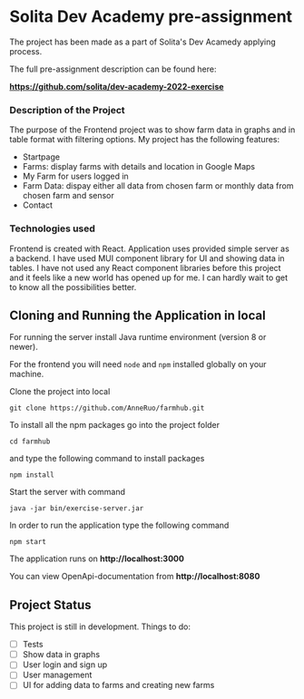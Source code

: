 # Solita Dev Academy pre-assignment

The project has been made as a part of Solita's Dev Acamedy applying process.

The full pre-assignment description can be found here:

**https://github.com/solita/dev-academy-2022-exercise**

### Description of the Project

The purpose of the Frontend project was to show farm data in graphs and in table format with filtering options. My project has the following features:

- Startpage
- Farms: display farms with details and location in Google Maps
- My Farm for users logged in
- Farm Data: dispay either all data from chosen farm or monthly data from chosen farm and sensor
- Contact

### Technologies used

Frontend is created with React. Application uses provided simple server as a backend. I have used MUI component library for UI and showing data in tables. I have not used any React component libraries before this project and it feels like a new world has opened up for me. I can hardly wait to get to know all the possibilities better.

## Cloning and Running the Application in local

For running the server install Java runtime environment (version 8 or newer).

For the frontend you will need `node` and `npm` installed globally on your machine.

Clone the project into local

`git clone https://github.com/AnneRuo/farmhub.git`

To install all the npm packages go into the project folder

`cd farmhub`

and type the following command to install packages

`npm install`

Start the server with command

`java -jar bin/exercise-server.jar`

In order to run the application type the following command

`npm start`

The application runs on **http://localhost:3000**

You can view OpenApi-documentation from **http://localhost:8080**

## Project Status

This project is still in development. Things to do:

- [ ] Tests
- [ ] Show data in graphs
- [ ] User login and sign up
- [ ] User management
- [ ] UI for adding data to farms and creating new farms
